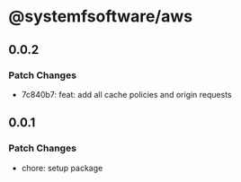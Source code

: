# @systemfsoftware/aws

## 0.0.2

### Patch Changes

- 7c840b7: feat: add all cache policies and origin requests

## 0.0.1

### Patch Changes

- chore: setup package
